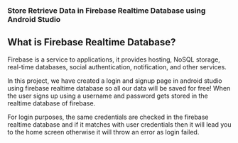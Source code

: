 ### Store Retrieve Data in Firebase Realtime Database using Android Studio

## What is Firebase Realtime Database?
Firebase is a service to applications, it provides hosting, NoSQL storage, real-time databases, social authentication, notification, and other services.

In this project, we have created a login and signup page in android studio using firebase realtime database so all our data will be saved for free! When the user signs up using a username and password gets stored in the realtime database of firebase.

For login purposes, the same credentials are checked in the firebase realtime database and if it matches with user credentials then it will lead you to the home screen otherwise it will throw an error as login failed.

